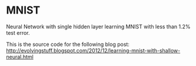 MNIST
=====

Neural Network with single hidden layer learning MNIST with less than 1.2% test error.

This is the source code for the following blog post:
http://evolvingstuff.blogspot.com/2012/12/learning-mnist-with-shallow-neural.html

